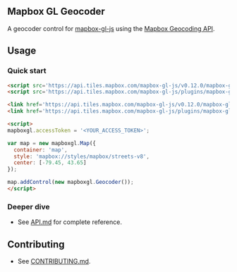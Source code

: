 Mapbox GL Geocoder
---

A geocoder control for [mapbox-gl-js](https://github.com/mapbox/mapbox-gl-js) using the [Mapbox Geocoding API](https://www.mapbox.com/developers/api/geocoding/).

## Usage

### Quick start

```html
<script src='https://api.tiles.mapbox.com/mapbox-gl-js/v0.12.0/mapbox-gl.js'></script>
<script src='https://api.tiles.mapbox.com/mapbox-gl-js/plugins/mapbox-gl-geocoder/v1.0.0/mapbox-gl-geocoder.js'></script>

<link href='https://api.tiles.mapbox.com/mapbox-gl-js/v0.12.0/mapbox-gl.css' rel='stylesheet' />
<link href='https://api.tiles.mapbox.com/mapbox-gl-js/plugins/mapbox-gl-geocoder/v1.0.0/mapbox-gl-geocoder.css' rel='stylesheet' />

<script>
mapboxgl.accessToken = '<YOUR_ACCESS_TOKEN>';

var map = new mapboxgl.Map({
  container: 'map',
  style: 'mapbox://styles/mapbox/streets-v8',
  center: [-79.45, 43.65]
});

map.addControl(new mapboxgl.Geocoder());
</script>
```

### Deeper dive

- See [API.md](https://github.com/mapbox/mapbox-gl-geocoder/blob/master/API.md) for complete reference.

## Contributing

- See [CONTRIBUTING.md](https://github.com/mapbox/mapbox-gl-geocoder/blob/master/CONTRIBUTING.md).
